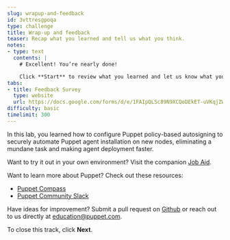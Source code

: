 ```yaml
---
slug: wrapup-and-feedback
id: 3vttresgpoqa
type: challenge
title: Wrap-up and feedback
teaser: Recap what you learned and tell us what you think.
notes:
- type: text
  contents: |
    # Excellent! You’re nearly done!

    Click **Start** to review what you learned and let us know what you thought of this track.
tabs:
- title: Feedback Survey
  type: website
  url: https://docs.google.com/forms/d/e/1FAIpQLSc89N9XCQoDEkET-uVKqjZWGnqMw0IbzZeeuuCKcoQk5oXr0g/viewform?usp=pp_url&entry.1252824226=PE101+Lab+2.1:+Configure+Agent+Certificate+Autosigning
difficulty: basic
timelimit: 300
---
```

In this lab, you learned how to configure Puppet policy-based autosigning to securely automate Puppet agent installation on new nodes, eliminating a mundane task and making agent deployment faster.

Want to try it out in your own environment? Visit the companion [Job Aid](https://puppet-kmo.gitbook.io/lab-aids/-MZKPjwKRKKFuXxxy7ge/pe101/configure-agent-certificate-autosigning).

Want to learn more about Puppet? Check out these resources:
- [Puppet Compass](https://learn.puppet.com/)
- [Puppet Community Slack](https://slack.puppet.com/)

Have ideas for improvement? Submit a pull request on [Github](https://github.com/puppetlabs/puppet-instruqt-tracks/tree/main/pe-deploy-and-discover-lab-2-1) or reach out to us directly at <a href="mailto:education@puppet.com">education@puppet.com</a>.

To close this track, click **Next**.
